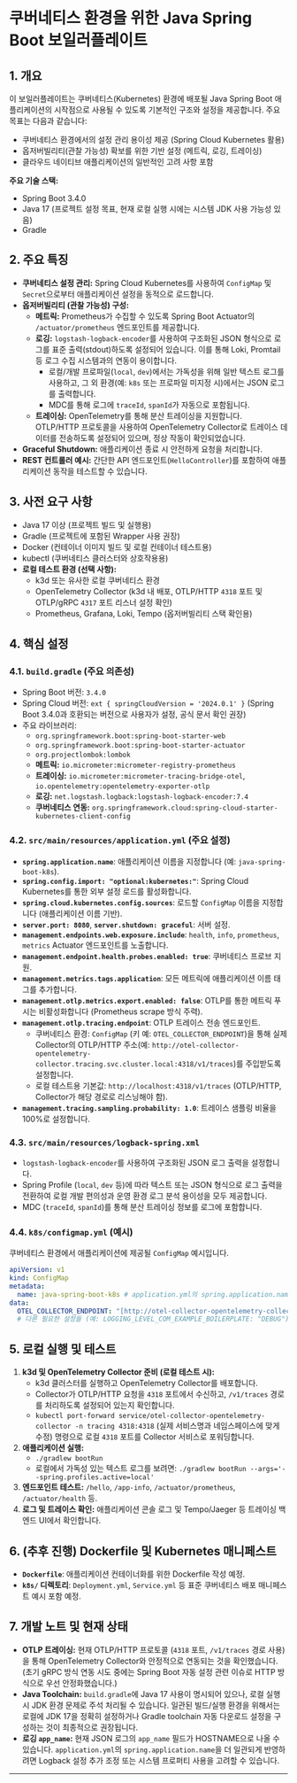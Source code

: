 # 쿠버네티스 환경을 위한 Java Spring Boot 보일러플레이트

## 1. 개요

이 보일러플레이트는 쿠버네티스(Kubernetes) 환경에 배포될 Java Spring Boot 애플리케이션의 시작점으로 사용될 수 있도록 기본적인 구조와 설정을 제공합니다. 주요 목표는 다음과 같습니다:

* 쿠버네티스 환경에서의 설정 관리 용이성 제공 (Spring Cloud Kubernetes 활용)
* 옵저버빌리티(관찰 가능성) 확보를 위한 기반 설정 (메트릭, 로깅, 트레이싱)
* 클라우드 네이티브 애플리케이션의 일반적인 고려 사항 포함

**주요 기술 스택:**

* Spring Boot 3.4.0
* Java 17 (프로젝트 설정 목표, 현재 로컬 실행 시에는 시스템 JDK 사용 가능성 있음)
* Gradle

## 2. 주요 특징

* **쿠버네티스 설정 관리:** Spring Cloud Kubernetes를 사용하여 `ConfigMap` 및 `Secret`으로부터 애플리케이션 설정을 동적으로 로드합니다.
* **옵저버빌리티 (관찰 가능성) 구성:**
    * **메트릭:** Prometheus가 수집할 수 있도록 Spring Boot Actuator의 `/actuator/prometheus` 엔드포인트를 제공합니다.
    * **로깅:** `logstash-logback-encoder`를 사용하여 구조화된 JSON 형식으로 로그를 표준 출력(stdout)하도록 설정되어 있습니다. 이를 통해 Loki, Promtail 등 로그 수집 시스템과의 연동이 용이합니다.
        * 로컬/개발 프로파일(`local`, `dev`)에서는 가독성을 위해 일반 텍스트 로그를 사용하고, 그 외 환경(예: `k8s` 또는 프로파일 미지정 시)에서는 JSON 로그를 출력합니다.
        * MDC를 통해 로그에 `traceId`, `spanId`가 자동으로 포함됩니다.
    * **트레이싱:** OpenTelemetry를 통해 분산 트레이싱을 지원합니다. OTLP/HTTP 프로토콜을 사용하여 OpenTelemetry Collector로 트레이스 데이터를 전송하도록 설정되어 있으며, 정상 작동이 확인되었습니다.
* **Graceful Shutdown:** 애플리케이션 종료 시 안전하게 요청을 처리합니다.
* **REST 컨트롤러 예시:** 간단한 API 엔드포인트(`HelloController`)를 포함하여 애플리케이션 동작을 테스트할 수 있습니다.

## 3. 사전 요구 사항

* Java 17 이상 (프로젝트 빌드 및 실행용)
* Gradle (프로젝트에 포함된 Wrapper 사용 권장)
* Docker (컨테이너 이미지 빌드 및 로컬 컨테이너 테스트용)
* kubectl (쿠버네티스 클러스터와 상호작용용)
* **로컬 테스트 환경 (선택 사항):**
    * k3d 또는 유사한 로컬 쿠버네티스 환경
    * OpenTelemetry Collector (k3d 내 배포, OTLP/HTTP `4318` 포트 및 OTLP/gRPC `4317` 포트 리스너 설정 확인)
    * Prometheus, Grafana, Loki, Tempo (옵저버빌리티 스택 확인용)

## 4. 핵심 설정

### 4.1. `build.gradle` (주요 의존성)

* Spring Boot 버전: `3.4.0`
* Spring Cloud 버전: `ext { springCloudVersion = '2024.0.1' }` (Spring Boot 3.4.0과 호환되는 버전으로 사용자가 설정, 공식 문서 확인 권장)
* 주요 라이브러리:
    * `org.springframework.boot:spring-boot-starter-web`
    * `org.springframework.boot:spring-boot-starter-actuator`
    * `org.projectlombok:lombok`
    * **메트릭:** `io.micrometer:micrometer-registry-prometheus`
    * **트레이싱:** `io.micrometer:micrometer-tracing-bridge-otel`, `io.opentelemetry:opentelemetry-exporter-otlp`
    * **로깅:** `net.logstash.logback:logstash-logback-encoder:7.4`
    * **쿠버네티스 연동:** `org.springframework.cloud:spring-cloud-starter-kubernetes-client-config`

### 4.2. `src/main/resources/application.yml` (주요 설정)

* **`spring.application.name`**: 애플리케이션 이름을 지정합니다 (예: `java-spring-boot-k8s`).
* **`spring.config.import: "optional:kubernetes:"`**: Spring Cloud Kubernetes를 통한 외부 설정 로드를 활성화합니다.
* **`spring.cloud.kubernetes.config.sources`**: 로드할 `ConfigMap` 이름을 지정합니다 (애플리케이션 이름 기반).
* **`server.port: 8080`**, **`server.shutdown: graceful`**: 서버 설정.
* **`management.endpoints.web.exposure.include`**: `health`, `info`, `prometheus`, `metrics` Actuator 엔드포인트를 노출합니다.
* **`management.endpoint.health.probes.enabled: true`**: 쿠버네티스 프로브 지원.
* **`management.metrics.tags.application`**: 모든 메트릭에 애플리케이션 이름 태그를 추가합니다.
* **`management.otlp.metrics.export.enabled: false`**: OTLP를 통한 메트릭 푸시는 비활성화합니다 (Prometheus scrape 방식 주력).
* **`management.otlp.tracing.endpoint`**: OTLP 트레이스 전송 엔드포인트.
    * 쿠버네티스 환경: `ConfigMap` (키 예: `OTEL_COLLECTOR_ENDPOINT`)을 통해 실제 Collector의 OTLP/HTTP 주소(예: `http://otel-collector-opentelemetry-collector.tracing.svc.cluster.local:4318/v1/traces`)를 주입받도록 설정합니다.
    * 로컬 테스트용 기본값: `http://localhost:4318/v1/traces` (OTLP/HTTP, Collector가 해당 경로로 리스닝해야 함).
* **`management.tracing.sampling.probability: 1.0`**: 트레이스 샘플링 비율을 100%로 설정합니다.

### 4.3. `src/main/resources/logback-spring.xml`

* `logstash-logback-encoder`를 사용하여 구조화된 JSON 로그 출력을 설정합니다.
* Spring Profile (`local`, `dev` 등)에 따라 텍스트 또는 JSON 형식으로 로그 출력을 전환하여 로컬 개발 편의성과 운영 환경 로그 분석 용이성을 모두 제공합니다.
* MDC (`traceId`, `spanId`)를 통해 분산 트레이싱 정보를 로그에 포함합니다.

### 4.4. `k8s/configmap.yml` (예시)

쿠버네티스 환경에서 애플리케이션에 제공될 `ConfigMap` 예시입니다.

```yaml
apiVersion: v1
kind: ConfigMap
metadata:
  name: java-spring-boot-k8s # application.yml의 spring.application.name과 일치
data:
  OTEL_COLLECTOR_ENDPOINT: "[http://otel-collector-opentelemetry-collector.tracing.svc.cluster.local:4318/v1/traces](http://otel-collector-opentelemetry-collector.tracing.svc.cluster.local:4318/v1/traces)"
  # 다른 필요한 설정들 (예: LOGGING_LEVEL_COM_EXAMPLE_BOILERPLATE: "DEBUG")
```

## 5. 로컬 실행 및 테스트

1.  **k3d 및 OpenTelemetry Collector 준비 (로컬 테스트 시):**
    * k3d 클러스터를 실행하고 OpenTelemetry Collector를 배포합니다.
    * Collector가 OTLP/HTTP 요청을 `4318` 포트에서 수신하고, `/v1/traces` 경로를 처리하도록 설정되어 있는지 확인합니다.
    * `kubectl port-forward service/otel-collector-opentelemetry-collector -n tracing 4318:4318` (실제 서비스명과 네임스페이스에 맞게 수정) 명령으로 로컬 `4318` 포트를 Collector 서비스로 포워딩합니다.
2.  **애플리케이션 실행:**
    * `./gradlew bootRun`
    * 로컬에서 가독성 있는 텍스트 로그를 보려면: `./gradlew bootRun --args='--spring.profiles.active=local'`
3.  **엔드포인트 테스트:** `/hello`, `/app-info`, `/actuator/prometheus`, `/actuator/health` 등.
4.  **로그 및 트레이스 확인:** 애플리케이션 콘솔 로그 및 Tempo/Jaeger 등 트레이싱 백엔드 UI에서 확인합니다.

## 6. (추후 진행) Dockerfile 및 Kubernetes 매니페스트

* **`Dockerfile`**: 애플리케이션 컨테이너화를 위한 Dockerfile 작성 예정.
* **`k8s/` 디렉토리**: `Deployment.yml`, `Service.yml` 등 표준 쿠버네티스 배포 매니페스트 예시 포함 예정.

## 7. 개발 노트 및 현재 상태

* **OTLP 트레이싱:** 현재 OTLP/HTTP 프로토콜 (`4318` 포트, `/v1/traces` 경로 사용)을 통해 OpenTelemetry Collector와 안정적으로 연동되는 것을 확인했습니다. (초기 gRPC 방식 연동 시도 중에는 Spring Boot 자동 설정 관련 이슈로 HTTP 방식으로 우선 안정화했습니다.)
* **Java Toolchain:** `build.gradle`에 Java 17 사용이 명시되어 있으나, 로컬 실행 시 JDK 환경 문제로 주석 처리될 수 있습니다. 일관된 빌드/실행 환경을 위해서는 로컬에 JDK 17을 정확히 설정하거나 Gradle toolchain 자동 다운로드 설정을 구성하는 것이 최종적으로 권장됩니다.
* **로깅 `app_name`:** 현재 JSON 로그의 `app_name` 필드가 HOSTNAME으로 나올 수 있습니다. `application.yml`의 `spring.application.name`을 더 일관되게 반영하려면 Logback 설정 추가 조정 또는 시스템 프로퍼티 사용을 고려할 수 있습니다.

---
